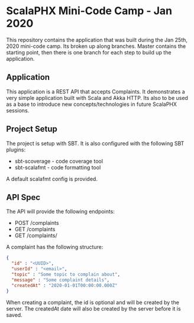 # ScalaPHX Mini-Code Camp - Jan 2020
This repository contains the application that was built during the Jan 25th, 2020 mini-code camp.  Its broken up along
branches.  Master contains the starting point, then there is one branch for each step to build up the application.

## Application
This application is a REST API that accepts Complaints.  It demonstrates a very simple
application built with Scala and Akka HTTP.  Its also to be used as a base to introduce new concepts/technologies in future
ScalaPHX sessions.

## Project Setup
The project is setup with SBT.  It is also configured with the following SBT plugins:
* sbt-scoverage - code coverage tool
* sbt-scalafmt - code formatting tool

A default scalafmt config is provided.

## API Spec
The API will provide the following endpoints:

* POST /complaints
* GET  /complaints
* GET  /complaints/<id>

A complaint has the following structure:
```json
{
  "id" : "<UUID>",
  "userId" : "<email>",
  "topic" : "Some topic to complain about",
  "message" : "Some complaint details",
  "createdAt" : "2020-01-01T00:00:00.000Z"
}
```
When creating a complaint, the id is optional and will be created by the server.  The createdAt date will also be created
by the server before it is saved.